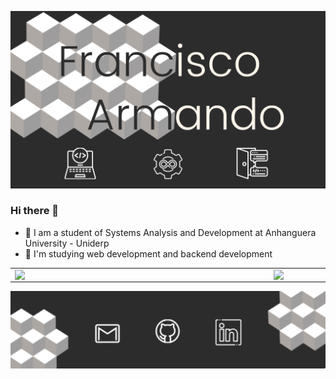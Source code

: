 ![](images/capa_github.png)

### Hi there 👋

- 🔭 I am a student of Systems Analysis and Development at Anhanguera University - Uniderp
- 🌱 I'm studying web development and backend development

<center>
  <table>
    <tr>
      <td><img width="400px" align="left" src="https://github-readme-stats.vercel.app/api/top-langs/?username=franciscoarmando63&hide=html&layout=compact&theme=onedark" /></td>
      <td><img width="495px" align="left" src="https://github-readme-stats.vercel.app/api?username=franciscoarmando63&theme=onedark"/></td>
    <tr>
  </table>
</center> 

<img src="images/foot_github.png" alt="footer github" usemap="footermap">

<map name="footermap">
   <!-- <area shape="rect" coords="34,44,270,350" alt="Gmail" href="#">-->
    <area shape="circle" coords="817,213,58" alt="Github" src="https://github.com/franciscoarmando63">
    <!--<area shape="rect" coords="290,172,333,250" alt="LinkedIn" href="#">-->
</map>
